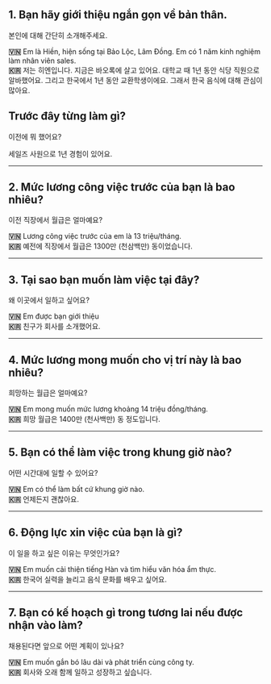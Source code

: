 ## 1. **Bạn hãy giới thiệu ngắn gọn về bản thân.**  
   본인에 대해 간단히 소개해주세요.

**🇻🇳** Em là Hiền, hiện sống tại Bảo Lộc, Lâm Đồng. Em có 1 năm kinh nghiệm làm nhân viên sales.  
**🇰🇷** 저는 히엔입니다. 지금은 바오록에 살고 있어요. 대학교 때 1년 동안 식당 직원으로 알바했어요. 그리고 한국에서 1년 동안 교환학생이에요. 그래서 한국 음식에 대해 관심이 많아요.  
  
## Trước đây từng làm gì?  
이전에 뭐 했어요? 

세일즈 사원으로 1년 경험이 있어요.

---

## 2. **Mức lương công việc trước của bạn là bao nhiêu?**  
   이전 직장에서 월급은 얼마예요?


**🇻🇳** Lương công việc trước của em là 13 triệu/tháng.  
**🇰🇷** 예전에 직장에서 월급은 1300만 (천삼백만) 동이었습니다.

---

## 3. **Tại sao bạn muốn làm việc tại đây?**  
   왜 이곳에서 일하고 싶어요?


**🇻🇳** Em được bạn giới thiệu  
**🇰🇷** 친구가 회사를 소개했어요.

---

## 4. **Mức lương mong muốn cho vị trí này là bao nhiêu?**  
   희망하는 월급은 얼마예요?


**🇻🇳** Em mong muốn mức lương khoảng 14 triệu đồng/tháng.  
**🇰🇷** 희망 월급은 1400만 (천사백만) 동 정도입니다.

---

## 5. **Bạn có thể làm việc trong khung giờ nào?**  
   어떤 시간대에 일할  수 있어요?

**🇻🇳** Em có thể làm bất cứ khung giờ nào.  
**🇰🇷** 언제든지 괜찮아요.

---

## 6. **Động lực xin việc của bạn là gì?**  
   이 일을 하고 싶은 이유는 무엇인가요?


**🇻🇳** Em muốn cải thiện tiếng Hàn và tìm hiểu văn hóa ẩm thực.  
**🇰🇷** 한국어 실력을 늘리고 음식 문화를 배우고 싶어요.

---

## 7. **Bạn có kế hoạch gì trong tương lai nếu được nhận vào làm?**  
   채용된다면 앞으로 어떤 계획이 있나요?

**🇻🇳** Em muốn gắn bó lâu dài và phát triển cùng công ty.  
**🇰🇷** 회사와 오래 함께 일하고 성장하고 싶습니다.